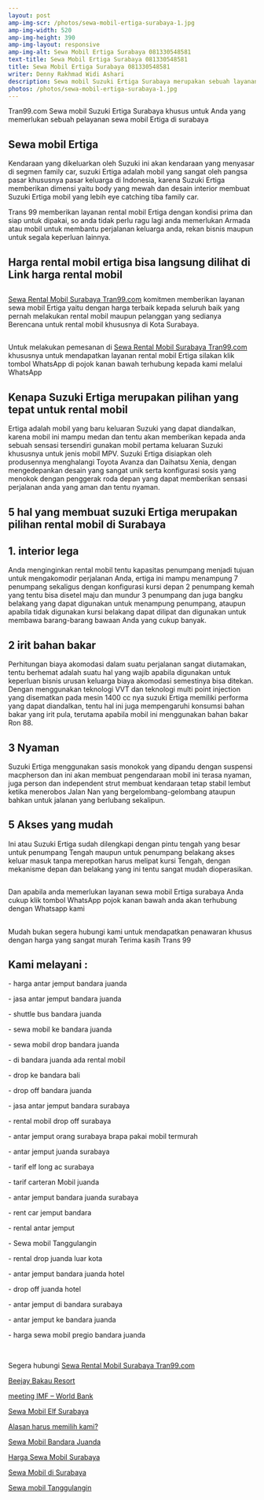 ```yaml
---
layout: post
amp-img-scr: /photos/sewa-mobil-ertiga-surabaya-1.jpg
amp-img-width: 520
amp-img-height: 390
amp-img-layout: responsive
amp-img-alt: Sewa Mobil Ertiga Surabaya 081330548581
text-title: Sewa Mobil Ertiga Surabaya 081330548581
title: Sewa Mobil Ertiga Surabaya 081330548581
writer: Denny Rakhmad Widi Ashari
description: Sewa mobil Suzuki Ertiga Surabaya merupakan sebuah layanan terbaik Tran99.com khusus untuk Anda yang memerlukan sebuah pelayanan sewa mobil Ertiga di surabaya
photos: /photos/sewa-mobil-ertiga-surabaya-1.jpg
---
```

<p class="post">Tran99.com Sewa mobil Suzuki Ertiga Surabaya khusus untuk Anda yang memerlukan sebuah pelayanan sewa mobil Ertiga di surabaya</p>

<h2 class="post">Sewa mobil Ertiga</h2>
<p class="post">Kendaraan yang dikeluarkan oleh Suzuki ini akan kendaraan yang menyasar di segmen family car, suzuki Ertiga adalah mobil yang sangat oleh pangsa pasar khususnya pasar keluarga di Indonesia, karena Suzuki Ertiga memberikan dimensi yaitu body yang mewah dan desain interior membuat Suzuki Ertiga mobil yang lebih eye catching tiba family car.</p>
<p class="post">
Trans 99 memberikan layanan rental mobil Ertiga dengan kondisi prima dan siap untuk dipakai, so anda tidak perlu ragu lagi anda memerlukan Armada atau mobil untuk membantu perjalanan keluarga anda, rekan bisnis maupun untuk segala keperluan lainnya.</p>
<h2 class="post">Harga rental mobil ertiga bisa langsung dilihat di Link harga rental mobil</h2>
<amp-img class="post" src="/photos/sewa-mobil-ertiga-surabaya-1.jpg" width="520" height="390" layout="responsive" alt="Sewa Mobil Avanza Surabaya"></amp-img>
<h2 class="post"></h2>
<p class="post"><a href="https://tran99.com/">Sewa Rental Mobil Surabaya Tran99.com</a> komitmen memberikan layanan sewa mobil Ertiga yaitu dengan harga terbaik kepada seluruh baik yang pernah melakukan rental mobil maupun pelanggan yang sedianya Berencana untuk rental mobil khususnya di Kota Surabaya.</p>
<h2 class="post"></h2>
<p class="post">Untuk melakukan pemesanan di <a href="https://tran99.com/">Sewa Rental Mobil Surabaya Tran99.com</a> khususnya untuk mendapatkan layanan rental mobil Ertiga silakan klik tombol WhatsApp di pojok kanan bawah terhubung kepada kami melalui WhatsApp</p>
<h2 class="post">Kenapa Suzuki Ertiga merupakan pilihan yang tepat untuk rental mobil</h2>
<p class="post">Ertiga adalah mobil yang baru keluaran Suzuki yang dapat diandalkan, karena mobil ini mampu medan dan tentu akan memberikan kepada anda sebuah sensasi tersendiri gunakan mobil pertama keluaran Suzuki khususnya untuk jenis mobil MPV. Suzuki Ertiga disiapkan oleh produsennya menghalangi Toyota Avanza dan Daihatsu Xenia, dengan mengedepankan desain yang sangat unik serta konfigurasi sosis yang menokok dengan penggerak roda depan yang dapat memberikan sensasi perjalanan anda yang aman dan tentu nyaman.</p>
<amp-img class="post" src="/photos/sewa-mobil-ertiga-surabaya-1.jpg" width="520" height="390" layout="responsive" alt="Sewa Mobil Avanza Surabaya"></amp-img>
<h2 class="post">5 hal yang membuat suzuki Ertiga merupakan pilihan rental mobil di Surabaya</h2>
<h2 class="post">1. interior lega</h2>
<p class="post">Anda menginginkan rental mobil tentu kapasitas penumpang menjadi tujuan untuk mengakomodir perjalanan Anda, ertiga ini mampu menampung 7 penumpang sekaligus dengan konfigurasi kursi depan 2 penumpang kemah yang tentu bisa disetel maju dan mundur 3 penumpang dan juga bangku belakang yang dapat digunakan untuk menampung penumpang, ataupun apabila tidak digunakan kursi belakang dapat dilipat dan digunakan untuk membawa barang-barang bawaan Anda yang cukup banyak.</p>
<h2 class="post">2 irit bahan bakar</h2>
<p class="post">Perhitungan biaya akomodasi dalam suatu perjalanan sangat diutamakan, tentu berhemat adalah suatu hal yang wajib apabila digunakan untuk keperluan bisnis urusan keluarga biaya akomodasi semestinya bisa ditekan. Dengan menggunakan teknologi VVT dan teknologi multi point injection yang disematkan pada mesin 1400 cc nya suzuki Ertiga memiliki performa yang dapat diandalkan, tentu hal ini juga mempengaruhi konsumsi bahan bakar yang irit pula, terutama apabila mobil ini menggunakan bahan bakar Ron 88.</p>
<h2 class="post">3 Nyaman</h2>
<p class="post">Suzuki Ertiga menggunakan sasis monokok yang dipandu dengan suspensi macpherson dan ini akan membuat pengendaraan mobil ini terasa nyaman, juga person dan independent strut membuat kendaraan tetap stabil lembut ketika menerobos Jalan Nan yang bergelombang-gelombang ataupun bahkan untuk jalanan yang berlubang sekalipun.</p>
<h2 class="post">5 Akses yang mudah</h2>
<p class="post">Ini atau Suzuki Ertiga sudah dilengkapi dengan pintu tengah yang besar untuk penumpang Tengah maupun untuk penumpang belakang akses keluar masuk tanpa merepotkan harus melipat kursi Tengah, dengan mekanisme depan dan belakang yang ini tentu sangat mudah dioperasikan.</p>
<h2 class="post"></h2>
<p class="post">Dan apabila anda memerlukan layanan sewa mobil Ertiga surabaya Anda cukup klik tombol WhatsApp pojok kanan bawah anda akan terhubung dengan Whatsapp kami</p>
<h2 class="post"></h2>
<p class="post">Mudah bukan segera hubungi kami untuk mendapatkan penawaran khusus dengan harga yang sangat murah Terima kasih Trans 99</p>


<h2 class="post"></h2>
<h2 class="post">Kami melayani :</h2>
<p class="post">- harga antar jemput bandara juanda</p>
<p class="post">- jasa antar jemput bandara juanda</p>
<p class="post">- shuttle bus bandara juanda</p>
<p class="post">- sewa mobil ke bandara juanda</p>
<p class="post">- sewa mobil drop bandara juanda</p>
<p class="post">- di bandara juanda ada rental mobil</p>
<p class="post">- drop ke bandara bali</p>
<p class="post">- drop off bandara juanda</p>
<p class="post">- jasa antar jemput bandara surabaya</p>
<p class="post">- rental mobil drop off surabaya</p>
<p class="post">- antar jemput orang surabaya brapa pakai mobil termurah</p>
<p class="post">- antar jemput juanda surabaya</p>
<p class="post">- tarif elf long ac surabaya</p>
<p class="post">- tarif carteran Mobil juanda</p>
<p class="post">- antar jemput bandara juanda surabaya</p>
<p class="post">- rent car jemput bandara</p>
<p class="post">- rental antar jemput</p>
<p class="post">- Sewa mobil Tanggulangin</p>
<p class="post">- rental drop juanda luar kota</p>
<p class="post">- antar jemput bandara juanda hotel</p>
<p class="post">- drop off juanda hotel</p>
<p class="post">- antar jemput di bandara surabaya </p>
<p class="post">- antar jemput ke bandara juanda</p>
<p class="post">- harga sewa mobil pregio bandara juanda</p>
<p class="post"><br></p>
<p class="post">Segera hubungi <a href="https://tran99.com/">Sewa Rental Mobil Surabaya Tran99.com</a></p>
<p class="post"><a href="https://tran99.com/2018/04/12/beejay-bakau-resort/">Beejay Bakau Resort</a></p>
<p class="post"><a href="https://tran99.com/2018/10/05/rental-annual-meeting-imf-world-bank-di-bali/">meeting IMF – World Bank</a></p>
<p class="post"><a href="https://tran99.com/2018/09/28/sewa-mobil-elf-surabaya/">Sewa Mobil Elf Surabaya</a></p>
<p class="post"><a href="https://tran99.com/2018/11/05/keunggulan-rental-mobil-surabaya/">Alasan harus memilih kami?</a></p>
<p class="post"><a href="https://tran99.com/2018/07/23/sewa-mobil-bandara-juanda/">Sewa Mobil Bandara Juanda</a></p>
<p class="post"><a href="https://tran99.com/2018/06/21/harga-sewa-mobil-surabaya/">Harga Sewa Mobil Surabaya</a></p>
<p class="post"><a href="https://tran99.com/2018/05/27/sewa-mobil-di-surabaya/">Sewa Mobil di Surabaya</a></p>
<p class="post"><a href="https://tran99.com/2018/08/16/sewa-mobil-tanggulangin/">Sewa mobil Tanggulangin</a></p>
<p class="post"><br></p>